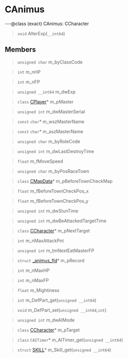 # CAnimus

---@class (exact) CAnimus: CCharacter
 
> `void` AlterExp(`__int64`)
 
## Members
 
> `unsigned char` m_byClassCode
 
> `int` m_nHP
 
> `int` m_nFP
 
> `unsigned __int64` m_dwExp
 
> `class` [CPlayer](lua/classes/CPlayer.md)* m_pMaster
 
> `unsigned int` m_dwMasterSerial
 
> `const` `char`* m_wszMasterName
 
> `const` `char`* m_aszMasterName
 
> `unsigned char` m_byRoleCode
 
> `unsigned int` m_dwLastDestroyTime
 
> `float` m_fMoveSpeed
 
> `unsigned char` m_byPosRaceTown
 
> `class` [CMapData](lua/classes/CMapData.md)* m_pBeforeTownCheckMap
 
> `float` m_fBeforeTownCheckPos_x
 
> `float` m_fBeforeTownCheckPos_y
 
> `unsigned int` m_dwStunTime
 
> `unsigned int` m_dwBeAttackedTargetTime
 
> `class` [CCharacter](lua/classes/CCharacter.md)* m_pNextTarget
 
> `int` m_nMaxAttackPnt
 
> `unsigned int` m_tmNextEatMasterFP
 
> `struct` [_animus_fld](lua/classes/_animus_fld.md)* m_pRecord
 
> `int` m_nMaxHP
 
> `int` m_nMaxFP
 
> `float` m_Mightiness
 
> `int` m_DefPart_get(`unsigned __int64`)
 
> `void` m_DefPart_set(`unsigned __int64`,`int`)
 
> `unsigned int` m_dwAIMode
 
> `class` [CCharacter](lua/classes/CCharacter.md)* m_pTarget
 
> `class` `CAITimer`* m_AITimer_get(`unsigned __int64`)
 
> `struct` [SKILL](lua/classes/SKILL.md)* m_Skill_get(`unsigned __int64`)
 
